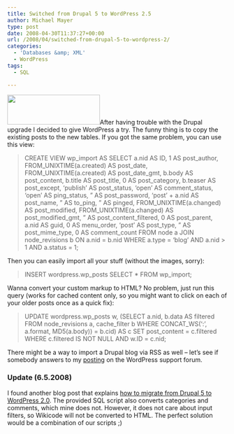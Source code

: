 ```yaml
---
title: Switched from Drupal 5 to WordPress 2.5
author: Michael Mayer
type: post
date: 2008-04-30T11:37:27+00:00
url: /2008/04/switched-from-drupal-5-to-wordpress-2/
categories:
  - 'Databases &amp; XML'
  - WordPress
tags:
  - SQL

---
```

[<img class="alignright size-full wp-image-764" title="WordPress Logo" src="http://www.nulldevice.de/wp-content/uploads/2008/04/wp-20-button.gif" alt="" width="212" height="68" />][1]After having trouble with the Drupal upgrade I decided to give WordPress a try. The funny thing is to copy the existing posts to the new tables. If you got the same problem, you can use this view:

> CREATE VIEW wp\_import AS SELECT a.nid AS ID, 1 AS post\_author, FROM\_UNIXTIME(a.created) AS post\_date, FROM\_UNIXTIME(a.created) AS post\_date\_gmt, b.body AS post\_content, b.title AS post\_title, 0 AS post\_category, b.teaser AS post\_except, &#8216;publish&#8217; AS post\_status, &#8216;open&#8217; AS comment\_status, &#8216;open&#8217; AS ping\_status, &#8221; AS post\_password, &#8216;post&#8217; + a.nid AS post\_name, &#8221; AS to\_ping, &#8221; AS pinged, FROM\_UNIXTIME(a.changed) AS post\_modified, FROM\_UNIXTIME(a.changed) AS post\_modified\_gmt, &#8221; AS post\_content\_filtered, 0 AS post\_parent, a.nid AS guid, 0 AS menu\_order, &#8216;post&#8217; AS post\_type, &#8221; AS post\_mime\_type, 0 AS comment\_count FROM node a JOIN node_revisions b ON a.nid = b.nid WHERE a.type = &#8216;blog&#8217; AND a.nid > 1 AND a.status = 1;

Then you can easily import all your stuff (without the images, sorry):

> INSERT wordpress.wp\_posts SELECT * FROM wp\_import;

Wanna convert your custom markup to HTML? No problem, just run this query (works for cached content only, so you might want to click on each of your older posts once as a quick fix):

> UPDATE wordpress.wp\_posts w, (SELECT a.nid, b.data AS filtered FROM node\_revisions a, cache\_filter b WHERE CONCAT\_WS(&#8216;:&#8217;, a.format, MD5(a.body)) = b.cid) AS c SET post_content = c.filtered WHERE c.filtered IS NOT NULL AND w.ID = c.nid;

There might be a way to import a Drupal blog via RSS as well &#8211; let&#8217;s see if somebody answers to my <a href="http://wordpress.org/support/topic/173244" target="_blank">posting</a> on the WordPress support forum.

### Update (6.5.2008)

I found another blog post that explains [how to migrate from Drupal 5 to WordPress 2.0][2]. The provided SQL script also converts categories and comments, which mine does not. However, it does not care about input filters, so Wikicode will not be converted to HTML. The perfect solution would be a combination of our scripts ;)

 [1]: http://www.nulldevice.de/wp-content/uploads/2008/04/wp-20-button.gif
 [2]: http://www.darcynorman.net/2007/05/15/how-to-migrate-from-drupal-5-to-wordpress-2/